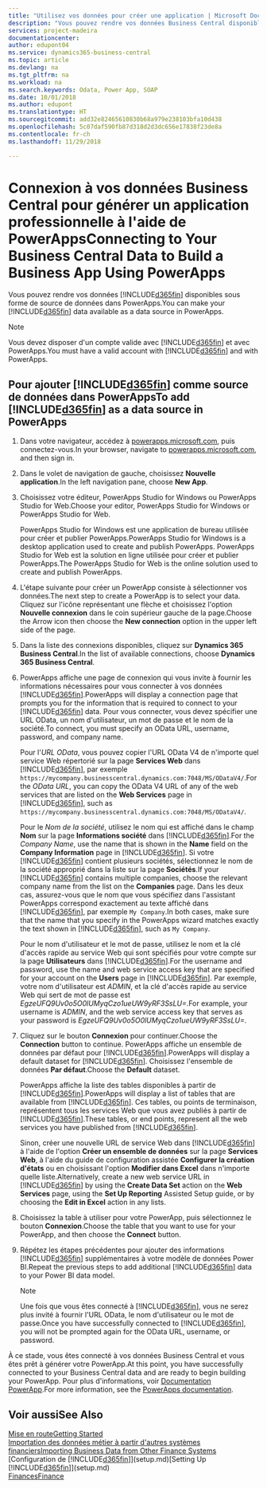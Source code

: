 ```yaml
---
title: "Utilisez vos données pour créer une application | Microsoft Docs"
description: "Vous pouvez rendre vos données Business Central disponibles sous forme de source de données et spécifier une URL OData de vos services Web pour générer une application métier à l'aide de PowerApps."
services: project-madeira
documentationcenter: 
author: edupont04
ms.service: dynamics365-business-central
ms.topic: article
ms.devlang: na
ms.tgt_pltfrm: na
ms.workload: na
ms.search.keywords: Odata, Power App, SOAP
ms.date: 10/01/2018
ms.author: edupont
ms.translationtype: HT
ms.sourcegitcommit: add32e82465610830b68a979e238103bfa10d438
ms.openlocfilehash: 5c07daf590fb87d318d2d3dc656e17838f23de8a
ms.contentlocale: fr-ch
ms.lasthandoff: 11/29/2018

---
```

# <a name="connecting-to-your-business-central-data-to-build-a-business-app-using-powerapps"></a><span data-ttu-id="2214a-103">Connexion à vos données Business Central pour générer un application professionnelle à l'aide de PowerApps</span><span class="sxs-lookup"><span data-stu-id="2214a-103">Connecting to Your Business Central Data to Build a Business App Using PowerApps</span></span>
<span data-ttu-id="2214a-104">Vous pouvez rendre vos données [!INCLUDE[d365fin](includes/d365fin_md.md)] disponibles sous forme de source de données dans PowerApps.</span><span class="sxs-lookup"><span data-stu-id="2214a-104">You can make your [!INCLUDE[d365fin](includes/d365fin_md.md)] data available as a data source in PowerApps.</span></span>  

> [!NOTE]  
>   <span data-ttu-id="2214a-105">Vous devez disposer d'un compte valide avec [!INCLUDE[d365fin](includes/d365fin_md.md)] et avec PowerApps.</span><span class="sxs-lookup"><span data-stu-id="2214a-105">You must have a valid account with [!INCLUDE[d365fin](includes/d365fin_md.md)] and with PowerApps.</span></span>  

## <a name="to-add-included365finincludesd365finmdmd-as-a-data-source-in-powerapps"></a><span data-ttu-id="2214a-106">Pour ajouter [!INCLUDE[d365fin](includes/d365fin_md.md)] comme source de données dans PowerApps</span><span class="sxs-lookup"><span data-stu-id="2214a-106">To add [!INCLUDE[d365fin](includes/d365fin_md.md)] as a data source in PowerApps</span></span>
1. <span data-ttu-id="2214a-107">Dans votre navigateur, accédez à [powerapps.microsoft.com](https://powerapps.microsoft.com/en-us/), puis connectez-vous.</span><span class="sxs-lookup"><span data-stu-id="2214a-107">In your browser, navigate to [powerapps.microsoft.com](https://powerapps.microsoft.com/en-us/), and then sign in.</span></span>
2. <span data-ttu-id="2214a-108">Dans le volet de navigation de gauche, choisissez **Nouvelle application**.</span><span class="sxs-lookup"><span data-stu-id="2214a-108">In the left navigation pane, choose **New App**.</span></span>
3. <span data-ttu-id="2214a-109">Choisissez votre éditeur, PowerApps Studio for Windows ou PowerApps Studio for Web.</span><span class="sxs-lookup"><span data-stu-id="2214a-109">Choose your editor, PowerApps Studio for Windows or PowerApps Studio for Web.</span></span>

   <span data-ttu-id="2214a-110">PowerApps Studio for Windows est une application de bureau utilisée pour créer et publier PowerApps.</span><span class="sxs-lookup"><span data-stu-id="2214a-110">PowerApps Studio for Windows is a desktop application used to create and publish PowerApps.</span></span> <span data-ttu-id="2214a-111">PowerApps Studio for Web est la solution en ligne utilisée pour créer et publier PowerApps.</span><span class="sxs-lookup"><span data-stu-id="2214a-111">The PowerApps Studio for Web is the online solution used to create and publish PowerApps.</span></span>
4. <span data-ttu-id="2214a-112">L'étape suivante pour créer un PowerApp consiste à sélectionner vos données.</span><span class="sxs-lookup"><span data-stu-id="2214a-112">The next step to create a PowerApp is to select your data.</span></span> <span data-ttu-id="2214a-113">Cliquez sur l'icône représentant une flèche et choisissez l'option **Nouvelle connexion** dans le coin supérieur gauche de la page.</span><span class="sxs-lookup"><span data-stu-id="2214a-113">Choose the Arrow icon then choose the **New connection** option in the upper left side of the page.</span></span>
5. <span data-ttu-id="2214a-114">Dans la liste des connexions disponibles, cliquez sur **Dynamics 365 Business Central**.</span><span class="sxs-lookup"><span data-stu-id="2214a-114">In the list of available connections, choose **Dynamics 365 Business Central**.</span></span>
6. <span data-ttu-id="2214a-115">PowerApps affiche une page de connexion qui vous invite à fournir les informations nécessaires pour vous connecter à vos données [!INCLUDE[d365fin](includes/d365fin_md.md)].</span><span class="sxs-lookup"><span data-stu-id="2214a-115">PowerApps will display a connection page that prompts you for the information that is required to connect to your [!INCLUDE[d365fin](includes/d365fin_md.md)] data.</span></span> <span data-ttu-id="2214a-116">Pour vous connecter, vous devez spécifier une URL OData, un nom d'utilisateur, un mot de passe et le nom de la société.</span><span class="sxs-lookup"><span data-stu-id="2214a-116">To connect, you must specify an OData URL, username, password, and company name.</span></span>

   <span data-ttu-id="2214a-117">Pour l'*URL OData*, vous pouvez copier l'URL OData V4 de n'importe quel service Web répertorié sur la page **Services Web** dans [!INCLUDE[d365fin](includes/d365fin_md.md)], par exemple `https://mycompany.businesscentral.dynamics.com:7048/MS/ODataV4/`.</span><span class="sxs-lookup"><span data-stu-id="2214a-117">For the *OData URL*, you can copy the OData V4 URL of any of the web services that are listed on the **Web Services** page in [!INCLUDE[d365fin](includes/d365fin_md.md)], such as `https://mycompany.businesscentral.dynamics.com:7048/MS/ODataV4/`.</span></span>  

   <span data-ttu-id="2214a-118">Pour le *Nom de la société*, utilisez le nom qui est affiché dans le champ **Nom** sur la page **Informations société** dans [!INCLUDE[d365fin](includes/d365fin_md.md)].</span><span class="sxs-lookup"><span data-stu-id="2214a-118">For the *Company Name*, use the name that is shown in the **Name** field on the **Company Information** page in [!INCLUDE[d365fin](includes/d365fin_md.md)].</span></span> <span data-ttu-id="2214a-119">Si votre [!INCLUDE[d365fin](includes/d365fin_md.md)] contient plusieurs sociétés, sélectionnez le nom de la société approprié dans la liste sur la page **Sociétés**.</span><span class="sxs-lookup"><span data-stu-id="2214a-119">If your [!INCLUDE[d365fin](includes/d365fin_md.md)] contains multiple companies, choose the relevant company name from the list on the **Companies** page.</span></span> <span data-ttu-id="2214a-120">Dans les deux cas, assurez-vous que le nom que vous spécifiez dans l'assistant PowerApps correspond exactement au texte affiché dans [!INCLUDE[d365fin](includes/d365fin_md.md)], par exemple `My Company`.</span><span class="sxs-lookup"><span data-stu-id="2214a-120">In both cases, make sure that the name that you specify in the PowerApps wizard matches exactly the text shown in [!INCLUDE[d365fin](includes/d365fin_md.md)], such as `My Company`.</span></span>

   <span data-ttu-id="2214a-121">Pour le nom d'utilisateur et le mot de passe, utilisez le nom et la clé d'accès rapide au service Web qui sont spécifiés pour votre compte sur la page **Utilisateurs** dans [!INCLUDE[d365fin](includes/d365fin_md.md)].</span><span class="sxs-lookup"><span data-stu-id="2214a-121">For the username and password, use the name and web service access key that are specified for your account on the **Users** page in [!INCLUDE[d365fin](includes/d365fin_md.md)].</span></span> <span data-ttu-id="2214a-122">Par exemple, votre nom d'utilisateur est *ADMIN*, et la clé d'accès rapide au service Web qui sert de mot de passe est *EgzeUFQ9Uv0o5O0lUMyqCzo1ueUW9yRF3SsLU=*.</span><span class="sxs-lookup"><span data-stu-id="2214a-122">For example, your username is *ADMIN*, and the web service access key that serves as your password is *EgzeUFQ9Uv0o5O0lUMyqCzo1ueUW9yRF3SsLU=*.</span></span>
7. <span data-ttu-id="2214a-123">Cliquez sur le bouton **Connexion** pour continuer.</span><span class="sxs-lookup"><span data-stu-id="2214a-123">Choose the **Connection** button to continue.</span></span> <span data-ttu-id="2214a-124">PowerApps affiche un ensemble de données par défaut pour [!INCLUDE[d365fin](includes/d365fin_md.md)].</span><span class="sxs-lookup"><span data-stu-id="2214a-124">PowerApps will display a default dataset for [!INCLUDE[d365fin](includes/d365fin_md.md)].</span></span> <span data-ttu-id="2214a-125">Choisissez l'ensemble de données **Par défaut**.</span><span class="sxs-lookup"><span data-stu-id="2214a-125">Choose the **Default** dataset.</span></span>

   <span data-ttu-id="2214a-126">PowerApps affiche la liste des tables disponibles à partir de [!INCLUDE[d365fin](includes/d365fin_md.md)].</span><span class="sxs-lookup"><span data-stu-id="2214a-126">PowerApps will display a list of tables that are available from [!INCLUDE[d365fin](includes/d365fin_md.md)].</span></span> <span data-ttu-id="2214a-127">Ces tables, ou points de terminaison, représentent tous les services Web que vous avez publiés à partir de [!INCLUDE[d365fin](includes/d365fin_md.md)].</span><span class="sxs-lookup"><span data-stu-id="2214a-127">These tables, or end points,  represent all the web services you have published from [!INCLUDE[d365fin](includes/d365fin_md.md)].</span></span>

   <span data-ttu-id="2214a-128">Sinon, créer une nouvelle URL de service Web dans [!INCLUDE[d365fin](includes/d365fin_md.md)] à l'aide de l'option **Créer un ensemble de données** sur la page **Services Web**, à l'aide du guide de configuration assistée **Configurer la création d'états** ou en choisissant l'option **Modifier dans Excel** dans n'importe quelle liste.</span><span class="sxs-lookup"><span data-stu-id="2214a-128">Alternatively, create a new web service URL in [!INCLUDE[d365fin](includes/d365fin_md.md)] by using the **Create Data Set** action on the **Web Services** page, using the **Set Up Reporting** Assisted Setup guide, or by choosing the **Edit in Excel** action in any lists.</span></span>
8. <span data-ttu-id="2214a-129">Choisissez la table à utiliser pour votre PowerApp, puis sélectionnez le bouton **Connexion**.</span><span class="sxs-lookup"><span data-stu-id="2214a-129">Choose the table that you want to use for your PowerApp, and then choose the **Connect** button.</span></span>
9. <span data-ttu-id="2214a-130">Répétez les étapes précédentes pour ajouter des informations [!INCLUDE[d365fin](includes/d365fin_md.md)] supplémentaires à votre modèle de données Power BI.</span><span class="sxs-lookup"><span data-stu-id="2214a-130">Repeat the previous steps to add additional [!INCLUDE[d365fin](includes/d365fin_md.md)] data to your Power BI data model.</span></span>

   > [!NOTE]  
   >    <span data-ttu-id="2214a-131">Une fois que vous êtes connecté à [!INCLUDE[d365fin](includes/d365fin_md.md)], vous ne serez plus invité à fournir l'URL OData, le nom d'utilisateur ou le mot de passe.</span><span class="sxs-lookup"><span data-stu-id="2214a-131">Once you have successfully connected to [!INCLUDE[d365fin](includes/d365fin_md.md)], you will not be prompted again for the OData URL, username, or password.</span></span>

<span data-ttu-id="2214a-132">À ce stade, vous êtes connecté à vos données Business Central et vous êtes prêt à générer votre PowerApp.</span><span class="sxs-lookup"><span data-stu-id="2214a-132">At this point, you have successfully connected to your Business Central data and are ready to begin building your PowerApp.</span></span> <span data-ttu-id="2214a-133">Pour plus d'informations, voir [Documentation PowerApp](https://powerapps.microsoft.com/tutorials/getting-started/).</span><span class="sxs-lookup"><span data-stu-id="2214a-133">For more information, see the [PowerApps documentation](https://powerapps.microsoft.com/tutorials/getting-started/).</span></span>

## <a name="see-also"></a><span data-ttu-id="2214a-134">Voir aussi</span><span class="sxs-lookup"><span data-stu-id="2214a-134">See Also</span></span>
[<span data-ttu-id="2214a-135">Mise en route</span><span class="sxs-lookup"><span data-stu-id="2214a-135">Getting Started</span></span>](product-get-started.md)  
[<span data-ttu-id="2214a-136">Importation des données métier à partir d'autres systèmes financiers</span><span class="sxs-lookup"><span data-stu-id="2214a-136">Importing Business Data from Other Finance Systems</span></span>](across-import-data-configuration-packages.md)  
<span data-ttu-id="2214a-137">[Configuration de [!INCLUDE[d365fin](includes/d365fin_md.md)]](setup.md)</span><span class="sxs-lookup"><span data-stu-id="2214a-137">[Setting Up [!INCLUDE[d365fin](includes/d365fin_md.md)]](setup.md)</span></span>  
[<span data-ttu-id="2214a-138">Finances</span><span class="sxs-lookup"><span data-stu-id="2214a-138">Finance</span></span>](finance.md)  

